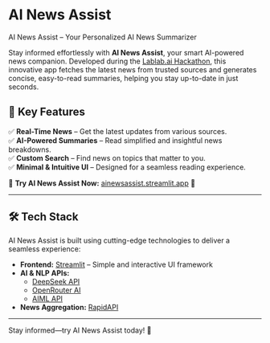 # AI News Assist  
AI News Assist – Your Personalized AI News Summarizer  

Stay informed effortlessly with **AI News Assist**, your smart AI-powered news companion. Developed during the [Lablab.ai Hackathon](https://lablab.ai/event/fall-in-love-with-deepseek), this innovative app fetches the latest news from trusted sources and generates concise, easy-to-read summaries, helping you stay up-to-date in just seconds.  

## 🌟 Key Features  

✅ **Real-Time News** – Get the latest updates from various sources.  
✅ **AI-Powered Summaries** – Read simplified and insightful news breakdowns.  
✅ **Custom Search** – Find news on topics that matter to you.  
✅ **Minimal & Intuitive UI** – Designed for a seamless reading experience.  

🔗 **Try AI News Assist Now:** [ainewsassist.streamlit.app](https://ainewsassist.streamlit.app/) 🚀  

---

## 🛠 Tech Stack  

AI News Assist is built using cutting-edge technologies to deliver a seamless experience:  

- **Frontend:** [Streamlit](https://streamlit.io) – Simple and interactive UI framework  
- **AI & NLP APIs:**  
  - [DeepSeek API](https://platform.deepseek.com) 
  - [OpenRouter AI](https://openrouter.ai)
  - [AIML API](https://aimlapi.com) 
- **News Aggregation:** [RapidAPI](https://rapidapi.com/hub)  


---

Stay informed—try AI News Assist today! 🚀

